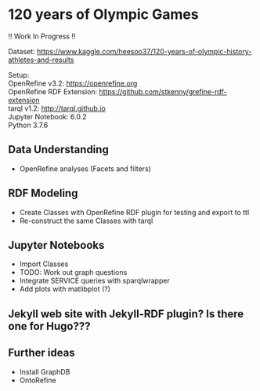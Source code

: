 # 120 years of Olympic Games
!! Work In Progress !!

Dataset: https://www.kaggle.com/heesoo37/120-years-of-olympic-history-athletes-and-results

Setup:  
OpenRefine v3.2: https://openrefine.org  
OpenRefine RDF Extension: https://github.com/stkenny/grefine-rdf-extension  
tarql v1.2: http://tarql.github.io  
Jupyter Notebook: 6.0.2  
Python 3.7.6  

## Data Understanding 

* OpenRefine analyses (Facets and filters)

## RDF Modeling
* Create Classes with OpenRefine RDF plugin for testing and export to ttl
* Re-construct the same Classes with tarql

## Jupyter Notebooks
* Import Classes
* TODO: Work out graph questions
* Integrate SERVICE queries with sparqlwrapper
* Add plots with matlibplot (?)

## Jekyll web site with Jekyll-RDF plugin? Is there one for Hugo???

## Further ideas
* Install GraphDB
* OntoRefine

